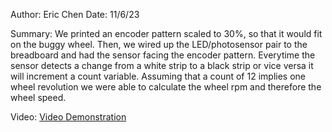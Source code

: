 Author: Eric Chen
Date: 11/6/23

Summary:
We printed an encoder pattern scaled to 30%, so that it would fit on the buggy wheel. Then, we wired up the LED/photosensor pair to the breadboard and had the sensor facing the encoder pattern. Everytime the sensor detects a change from a white strip to a black strip or vice versa it will increment a count variable. Assuming that a count of 12 implies one wheel revolution we were able to calculate the wheel rpm and therefore the wheel speed.

Video:
[Video Demonstration](https://drive.google.com/file/d/1xvd8u104du9crNwpDNdEIeThmb8Ns2o8/view?usp=drive_link)
